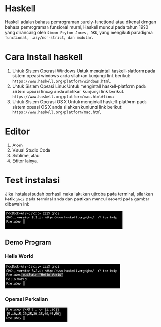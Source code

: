 # Haskell
Haskell adalah bahasa pemrograman purely-functional atau dikenal dengan bahasa pemrograman funsional murni, Haskell muncul pada tahun 1990 yang dirancang oleh `Simon Peyton Jones, DKK`, yang mengikuti paradigma `functional, lazy/non-strict, dan modular`.

# Cara install haskell
1. Untuk Sistem Operasi Windows
    Untuk mengintall haskell-platform pada sistem opeasi windows anda silahkan kunjungi link berikut:
    `https://www.haskell.org/platform/windows.html`.
2. Untuk Sistem Opeasi Linux
     Untuk mengintall haskell-platform pada sistem opeasi linuxg anda silahkan kunjungi link berikut:
    `https://www.haskell.org/platform/mac.html#linux`
3. Untuk Sistem Operasi OS X
     Untuk mengintall haskell-platform pada sistem opeasi OS X anda silahkan kunjungi link berikut:
    `https://www.haskell.org/platform/mac.html`

# Editor
1. Atom
2. Visual Studio Code
3. Sublime, atau
4. Editor lainya.

# Test instalasi
Jika instalasi sudah berhasil maka lakukan ujicoba pada terminal, silahkan ketik `ghci` pada terminal anda dan pastikan muncul seperti pada gambar dibawah ini:

![Image](ghci.png)

## Demo Program
### Hello World

![Hello World](helloworld.png)

### Operasi Perkalian

![perkalian](perkalian.png)